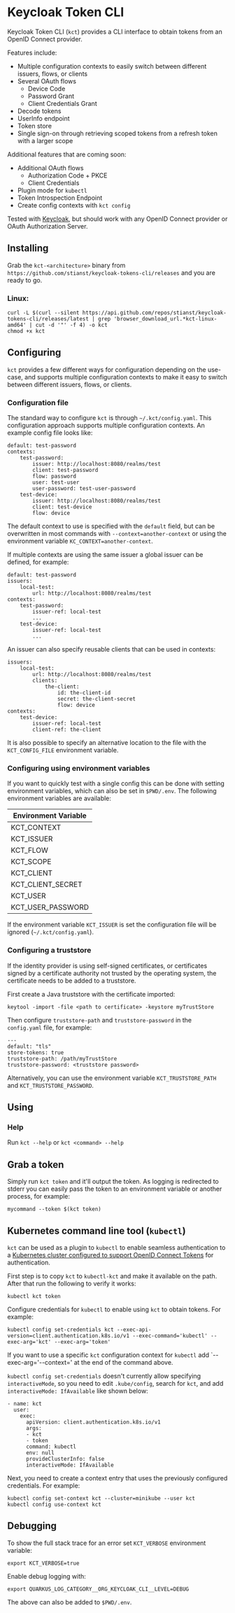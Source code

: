 # Keycloak Token CLI

Keycloak Token CLI (`kct`) provides a CLI interface to obtain tokens from an OpenID Connect provider.

Features include:

* Multiple configuration contexts to easily switch between different issuers, flows, or clients
* Several OAuth flows
    * Device Code
    * Password Grant
    * Client Credentials Grant
* Decode tokens
* UserInfo endpoint
* Token store
* Single sign-on through retrieving scoped tokens from a refresh token with a larger scope

Additional features that are coming soon:

* Additional OAuth flows
    * Authorization Code + PKCE
    * Client Credentials
* Plugin mode for `kubectl`
* Token Introspection Endpoint
* Create config contexts with `kct config`

Tested with [Keycloak](https://www.keycloak.org/), but should work with any OpenID Connect provider or
OAuth Authorization Server.

## Installing

Grab the `kct-<architecture>` binary from `https://github.com/stianst/keycloak-tokens-cli/releases` and you are ready to
go.

### Linux:

```
curl -L $(curl --silent https://api.github.com/repos/stianst/keycloak-tokens-cli/releases/latest | grep 'browser_download_url.*kct-linux-amd64' | cut -d '"' -f 4) -o kct
chmod +x kct
```

## Configuring

`kct` provides a few different ways for configuration depending on the use-case, and supports multiple configuration
contexts to make it easy to switch between different issuers, flows, or clients.

### Configuration file

The standard way to configure `kct` is through `~/.kct/config.yaml`. This configuration approach supports multiple
configuration contexts. An example config file looks like:

```
default: test-password
contexts:
    test-password:
        issuer: http://localhost:8080/realms/test
        client: test-password
        flow: password
        user: test-user
        user-password: test-user-password
    test-device:
        issuer: http://localhost:8080/realms/test
        client: test-device
        flow: device
```

The default context to use is specified with the `default` field, but can be overwritten in most commands with
`--context=another-context` or using the environment variable `KC_CONTEXT=another-context`.

If multiple contexts are using the same issuer a global issuer can be defined, for example:

```
default: test-password
issuers:
    local-test:
        url: http://localhost:8080/realms/test
contexts:
    test-password:
        issuer-ref: local-test
        ...
    test-device:
        issuer-ref: local-test
        ...
```

An issuer can also specify reusable clients that can be used in contexts:

```
issuers:
    local-test:
        url: http://localhost:8080/realms/test
        clients:
            the-client:
                id: the-client-id
                secret: the-client-secret
                flow: device
contexts:
    test-device:
        issuer-ref: local-test
        client-ref: the-client
```

It is also possible to specify an alternative location to the file with the `KCT_CONFIG_FILE` environment variable.

### Configuring using environment variables

If you want to quickly test with a single config this can be done with setting environment variables, which can also
be set in `$PWD/.env`. The following environment variables are available:

| Environment Variable |
|----------------------|
| KCT_CONTEXT          |
| KCT_ISSUER           |
| KCT_FLOW             |
| KCT_SCOPE            |
| KCT_CLIENT           |
| KCT_CLIENT_SECRET    |
| KCT_USER             |
| KCT_USER_PASSWORD    |

If the environment variable `KCT_ISSUER` is set the configuration file will be ignored (`~/.kct/config.yaml`).

### Configuring a truststore

If the identity provider is using self-signed certificates, or certificates signed by a certificate authority not
trusted by the operating system, the certificate needs to be added to a truststore.

First create a Java truststore with the certificate imported:

```
keytool -import -file <path to certificate> -keystore myTrustStore
```

Then configure `truststore-path` and `truststore-password` in the `config.yaml` file, for example:

```
---
default: "tls"
store-tokens: true
truststore-path: /path/myTrustStore
truststore-password: <truststore password>
```

Alternatively, you can use the environment variable `KCT_TRUSTSTORE_PATH` and `KCT_TRUSTSTORE_PASSWORD`.

## Using

### Help

Run `kct --help` or `kct <command> --help`

## Grab a token

Simply run `kct token` and it'll output the token. As logging is redirected to stderr you can easily pass the token
to an environment variable or another process, for example:

```
mycommand --token $(kct token)
```

## Kubernetes command line tool (`kubectl`)

`kct` can be used as a plugin to `kubectl` to enable seamless authentication to a
[Kubernetes cluster configured to support OpenID Connect Tokens](https://kubernetes.io/docs/reference/access-authn-authz/authentication/#openid-connect-tokens)
for authentication.

First step is to copy `kct` to `kubectl-kct` and make it available on the path. After that run the following to
verify it works:

```
kubectl kct token
```

Configure credentials for `kubectl` to enable using `kct` to obtain tokens. For example:

```
kubectl config set-credentials kct --exec-api-version=client.authentication.k8s.io/v1 --exec-command='kubectl' --exec-arg='kct' --exec-arg='token'
```

If you want to use a specific `kct` configuration context for `kubectl` add `--exec-arg='--context=<context name>' at
the
end of the command above.

`kubectl config set-credentials` doesn't currently allow specifying `interactiveMode`, so you need to
edit `.kube/config`,
search for `kct`, and add `interactiveMode: IfAvailable` like shown below:

```
- name: kct
  user:
    exec:
      apiVersion: client.authentication.k8s.io/v1
      args:
      - kct
      - token
      command: kubectl
      env: null
      provideClusterInfo: false
      interactiveMode: IfAvailable
```

Next, you need to create a context entry that uses the previously configured credentials. For example:

```
kubectl config set-context kct --cluster=minikube --user kct
kubectl config use-context kct
``` 

## Debugging

To show the full stack trace for an error set `KCT_VERBOSE` environment variable:

```
export KCT_VERBOSE=true
```

Enable debug logging with:

```
export QUARKUS_LOG_CATEGORY__ORG_KEYCLOAK_CLI__LEVEL=DEBUG
```

The above can also be added to `$PWD/.env`.

